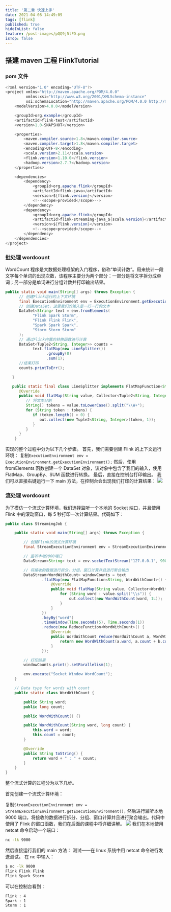 ```yaml
---
title: '第二章 快速上手'
date: 2021-04-08 14:49:09
tags: [flink]
published: true
hideInList: false
feature: /post-images/pQQ9j5lFD.png
isTop: false
---
```

## 搭建 maven 工程 FlinkTutorial
### pom 文件
```java
<?xml version="1.0" encoding="UTF-8"?>
<project xmlns="http://maven.apache.org/POM/4.0.0"
         xmlns:xsi="http://www.w3.org/2001/XMLSchema-instance"
         xsi:schemaLocation="http://maven.apache.org/POM/4.0.0 http://maven.apache.org/xsd/maven-4.0.0.xsd">
    <modelVersion>4.0.0</modelVersion>

    <groupId>org.example</groupId>
    <artifactId>flink-test</artifactId>
    <version>1.0-SNAPSHOT</version>

    <properties>
        <maven.compiler.source>1.8</maven.compiler.source>
        <maven.compiler.target>1.8</maven.compiler.target>
        <encoding>UTF-8</encoding>
        <scala.version>2.11</scala.version>
        <flink.version>1.10.0</flink.version>
        <hadoop.version>2.7.7</hadoop.version>
    </properties>

    <dependencies>
        <dependency>
            <groupId>org.apache.flink</groupId>
            <artifactId>flink-java</artifactId>
            <version>${flink.version}</version>
            <!--<scope>provided</scope>-->
        </dependency>
        <dependency>
            <groupId>org.apache.flink</groupId>
            <artifactId>flink-streaming-java_${scala.version}</artifactId>
            <version>${flink.version}</version>
            <!--<scope>provided</scope>-->
        </dependency>
    </dependencies>
</project>
```
### 批处理 wordcount
WordCount 程序是大数据处理框架的入门程序，俗称“单词计数”。用来统计一段文字每个单词的出现次数，该程序主要分为两个部分：一部分是将文字拆分成单词；另一部分是单词进行分组计数并打印输出结果。
```java
public static void main(String[] args) throws Exception {
      // 创建Flink运行的上下文环境
      final ExecutionEnvironment env = ExecutionEnvironment.getExecutionEnvironment();
      // 创建DataSet，这里我们的输入是一行一行的文本
      DataSet<String> text = env.fromElements(
            "Flink Spark Storm",
            "Flink Flink Flink",
            "Spark Spark Spark",
            "Storm Storm Storm"
      );
      // 通过Flink内置的转换函数进行计算
      DataSet<Tuple2<String, Integer>> counts =
            text.flatMap(new LineSplitter())
                  .groupBy(0)
                  .sum(1);
      //结果打印
      counts.printToErr();

   }

   public static final class LineSplitter implements FlatMapFunction<String, Tuple2<String, Integer>> {
      @Override
      public void flatMap(String value, Collector<Tuple2<String, Integer>> out) {
         // 将文本分割
         String[] tokens = value.toLowerCase().split("\\W+");
         for (String token : tokens) {
            if (token.length() > 0) {
               out.collect(new Tuple2<String, Integer>(token, 1));
            }
         }
      }
    }
```
实现的整个过程中分为以下几个步骤。
首先，我们需要创建 Flink 的上下文运行环境：
复制`ExecutionEnvironment env = ExecutionEnvironment.getExecutionEnvironment();`
然后，使用 fromElements 函数创建一个 DataSet 对象，该对象中包含了我们的输入，使用 FlatMap、GroupBy、SUM 函数进行转换。
最后，直接在控制台打印输出。
我们可以直接右键运行一下 main 方法，在控制台会出现我们打印的计算结果：
![](https://tinaxiawuhao.github.io/post-images/1618469933995.png)
### 流处理 wordcount
为了模仿一个流式计算环境，我们选择监听一个本地的 Socket 端口，并且使用 Flink 中的滚动窗口，每 5 秒打印一次计算结果。代码如下：
```java
public class StreamingJob {

    public static void main(String[] args) throws Exception {

        // 创建Flink的流式计算环境
        final StreamExecutionEnvironment env = StreamExecutionEnvironment.getExecutionEnvironment();

        // 监听本地9000端口
        DataStream<String> text = env.socketTextStream("127.0.0.1", 9000, "\n");

        // 将接收的数据进行拆分，分组，窗口计算并且进行聚合输出
        DataStream<WordWithCount> windowCounts = text
                .flatMap(new FlatMapFunction<String, WordWithCount>() {
                    @Override
                    public void flatMap(String value, Collector<WordWithCount> out) {
                        for (String word : value.split("\\s")) {
                            out.collect(new WordWithCount(word, 1L));
                        }
                    }
                })
                .keyBy("word")
                .timeWindow(Time.seconds(5), Time.seconds(1))
                .reduce(new ReduceFunction<WordWithCount>() {
                    @Override
                    public WordWithCount reduce(WordWithCount a, WordWithCount b) {
                        return new WordWithCount(a.word, a.count + b.count);
                    }
                });

        // 打印结果
        windowCounts.print().setParallelism(1);

        env.execute("Socket Window WordCount");
    }

    // Data type for words with count
    public static class WordWithCount {

        public String word;
        public long count;

        public WordWithCount() {}

        public WordWithCount(String word, long count) {
            this.word = word;
            this.count = count;
        }

        @Override
        public String toString() {
            return word + " : " + count;
        }
    }
}
```
整个流式计算的过程分为以下几步。

首先创建一个流式计算环境：

复制`StreamExecutionEnvironment env = StreamExecutionEnvironment.getExecutionEnvironment();`
然后进行监听本地 9000 端口，将接收的数据进行拆分、分组、窗口计算并且进行聚合输出。代码中使用了 Flink 的窗口函数，我们在后面的课程中将详细讲解。
![](https://tinaxiawuhao.github.io/post-images/1618469926125.png)
我们在本地使用 netcat 命令启动一个端口：
```sh
nc -lk 9000
```
然后直接运行我们的 main 方法：
测试——在 linux 系统中用 netcat 命令进行发送测试。
在 nc 中输入：
```sh
$ nc -lk 9000
Flink Flink Flink 
Flink Spark Storm
```
可以在控制台看到：
```sh
Flink : 4
Spark : 1
Storm : 1
```